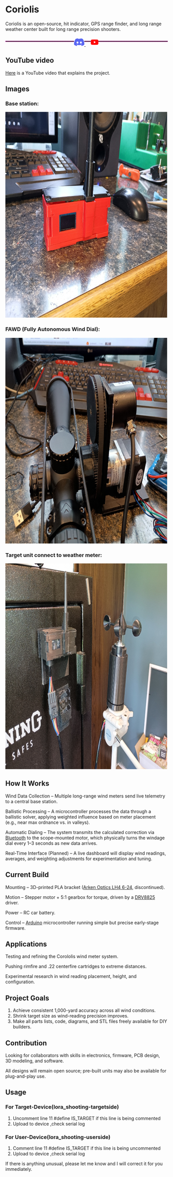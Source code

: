 # Coriolis
Coriolis is an open-source, hit indicator, GPS range finder, and long range weather center built for long range precision shooters. 

<hr style="display: inline-block; width: 100%; border: 1px dotted #ff00cc;">

<p align="center" style="margin-top: -2em;">
  <a href="https://discord.gg/G65yBWfZ">
    <picture>
      <source height="24px" media="(prefers-color-scheme: dark)" srcset="/assets/icons/Discord.png" />
      <img height="24px" src="/assets/icons/Discord.png" />
    </picture>
  </a>&nbsp;&nbsp;&nbsp;
  <a href="https://www.youtube.com/@Longrangelab">
    <picture>
      <source height="24px" media="(prefers-color-scheme: dark)" srcset="/assets/icons/YouTube.png" />
      <img height="24px" src="/assets/icons/YouTube.png" />
    </picture>
  </a>
</p>

## YouTube video
[Here]([https://www.youtube.com/watch?v=kEiZPHotwlk](https://youtu.be/ATcygOzGGM0?si=Pqs9k0MqwK54gkRT)) is a YouTube video that explains the project.

## Images
### Base station:
  <picture>
    <img height=640 src="/assets/images/Base_Station.jpg" />
  </picture>

### FAWD (Fully Autonomous Wind Dial):
  <picture>
    <img height=640 src="/assets/images/fawd.jpg" />
  </picture>

### Target unit connect to weather meter:
  <picture>
    <img height=640 src="/assets/images/target_unit_connected_to_weather_meter.jpg" />
  </picture>

## How It Works
Wind Data Collection – Multiple long-range wind meters send live telemetry to a central base station.

Ballistic Processing – A microcontroller processes the data through a ballistic solver, applying weighted influence based on meter placement (e.g., near max ordnance vs. in valleys).

Automatic Dialing – The system transmits the calculated correction via [Bluetooth](https://en.wikipedia.org/wiki/Bluetooth) to the scope-mounted motor, which physically turns the windage dial every 1–3 seconds as new data arrives.

Real-Time Interface (Planned) – A live dashboard will display wind readings, averages, and weighting adjustments for experimentation and tuning.

## Current Build
Mounting – 3D-printed PLA bracket ([Arken Optics LH4 6-24](https://opticsforce.com/products/arken-optics-lh4-6-24x50-ffp-capped-tool-less-turrets-illuminated-vhr-vpr-30mm-tube), discontinued).

Motion – Stepper motor + 5:1 gearbox for torque, driven by a [DRV8825](https://www.pololu.com/product/2133) driver.

Power – RC car battery.

Control – [Arduino](https://www.arduino.cc/) microcontroller running simple but precise early-stage firmware.

## Applications
Testing and refining the Corololis wind meter system.

Pushing rimfire and .22 centerfire cartridges to extreme distances.

Experimental research in wind reading placement, height, and configuration.

## Project Goals
1. Achieve consistent 1,000-yard accuracy across all wind conditions.
2. Shrink target size as wind-reading precision improves.
3. Make all parts lists, code, diagrams, and STL files freely available for DIY builders.

## Contribution
Looking for collaborators with skills in electronics, firmware, PCB design, 3D modeling, and software.

All designs will remain open source; pre-built units may also be available for plug-and-play use.

## Usage

### For Target-Device(lora_shooting-targetside)
1. Uncomment line 11  #define IS_TARGET if this line is being commented
2. Upload to device ,check serial log

### For User-Device(lora_shooting-userside)
1. Comment line 11  #define IS_TARGET if this line is being uncommented
2. Upload to device ,check serial log

If there is anything unusual, please let me know and I will correct it for you immediately.


